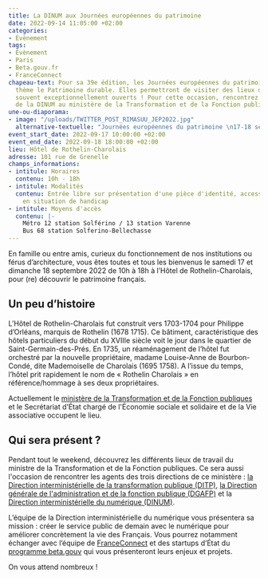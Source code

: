 ```yaml
---
title: La DINUM aux Journées européennes du patrimoine
date: 2022-09-14 11:05:00 +02:00
categories:
- Évènement
tags:
- Évènement
- Paris
- Beta.gouv.fr
- FranceConnect
chapeau-text: Pour sa 39e édition, les Journées européennes du patrimoine auront pour
  thème le Patrimoine durable. Elles permettront de visiter des lieux de patrimoine,
  souvent exceptionnellement ouverts ! Pour cette occasion, rencontrez les équipes
  de la DINUM au ministère de la Transformation et de la Fonction publiques.
une-ou-diaporama:
- image: "/uploads/TWITTER_POST_RIMASUU_JEP2022.jpg"
  alternative-textuelle: "Journées européennes du patrimoine \n17-18 septembre 2022"
event_start_date: 2022-09-17 10:00:00 +02:00
event_end_date: 2022-09-18 18:00:00 +02:00
lieu: Hôtel de Rothelin-Charolais
adresse: 101 rue de Grenelle
champs_informations:
- intitule: Horaires
  contenu: 10h - 18h
- intitule: Modalités
  contenu: Entrée libre sur présentation d'une pièce d'identité, accessible aux personnes
    en situation de handicap
- intitule: Moyens d'accès
  contenu: |-
    Métro 12 station Solférino / 13 station Varenne
    Bus 68 station Solferino-Bellechasse
---
```


En famille ou entre amis, curieux du fonctionnement de nos institutions ou férus d’architecture, vous êtes toutes et tous les bienvenus le samedi 17 et dimanche 18 septembre 2022 de 10h à 18h à l’Hôtel de Rothelin-Charolais, pour (re) découvrir le patrimoine français.

## Un peu d’histoire

L’Hôtel de Rothelin-Charolais fut construit vers 1703-1704 pour Philippe d’Orléans, marquis de Rothelin (1678 1715). Ce bâtiment, caractéristique des hôtels particuliers du début du XVIIIe siècle voit le jour dans le quartier de Saint-Germain-des-Prés. En 1735, un réaménagement de l’hôtel fut orchestré par la nouvelle propriétaire, madame Louise-Anne de Bourbon-Condé, dite Mademoiselle de Charolais (1695 1758). A l’issue du temps, l’hôtel prit rapidement le nom de « Rothelin Charolais » en référence/hommage à ses deux propriétaires.

Actuellement le [ministère de la Transformation et de la Fonction publiques](https://www.transformation.gouv.fr/) et le Secrétariat d’État chargé de l'Économie sociale et solidaire et de la Vie associative occupent le lieu.

## Qui sera présent ?

Pendant tout le weekend, découvrez les différents lieux de travail du ministre de la Transformation et de la Fonction publiques. Ce sera aussi l'occasion de rencontrer les agents des trois directions de ce ministère : [la Direction interministérielle de la transformation publique (DITP)](https://www.modernisation.gouv.fr/), [la Direction générale de l'administration et de la fonction publique (DGAFP)](https://www.fonction-publique.gouv.fr/fonction-publique-1088) et la [Direction interministérielle du numérique (DINUM)](https://www.numerique.gouv.fr/dinum/).

L’équipe de la Direction interministérielle du numérique vous présentera sa mission : créer le service public de demain avec le numérique pour améliorer concrètement la vie des Français. Vous pourrez notamment échanger avec l’équipe de [FranceConnect](https://franceconnect.gouv.fr/) et des startups d’État du [programme beta.gouv](https://beta.gouv.fr/) qui vous présenteront leurs enjeux et projets.

On vous attend nombreux !